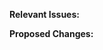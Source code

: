 <!--
If you haven't already, before opening your pull request, read through our contributing file:
https://github.com/06000208/sandplate/blob/master/CONTRIBUTING.md
-->

**Relevant Issues:**

<!-- 
Link the issue(s) relevant to your pull request here. As described in our contributing file, our issue tracker is used for communication, so linking at least one issue is expected!
-->

**Proposed Changes:**

<!-- 
Describe the changes here. Does this fix bugs/issues, is this introducing new features, is this a breaking change, etc.
-->
